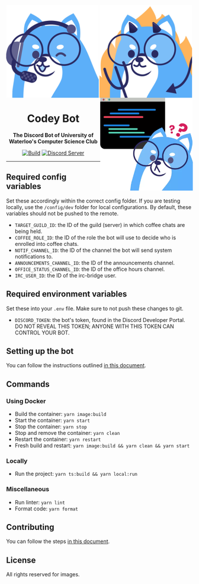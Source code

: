 <div align="center">

<img src="assets/emojis/codeyGaming.png" width="250" height="250" align="left">
<img src="assets/emojis/codeyDevil.png" width="250" height="250" align="center">
<img src="assets/emojis/codeyCoding2.png" width="250" height="250" align="right">

<br />

# Codey Bot

**The Discord Bot of University of Waterloo's Computer Science Club**

[![Build](https://github.com/uwcsc/codeybot/actions/workflows/build.yml/badge.svg?branch=master)](https://github.com/uwcsc/codeybot/actions/workflows/build.yml?query=branch%3Amaster)
[![Discord Server](https://discord.com/api/guilds/667823274201448469/widget.png)](https://discord.gg/pHfYBCg)

</div>

---

## Required config variables

Set these accordingly within the correct config folder. If you are testing locally, use the `/config/dev` folder for local configurations. By default, these variables should not be pushed to the remote.

- `TARGET_GUILD_ID`: the ID of the guild (server) in which coffee chats are being held.
- `COFFEE_ROLE_ID`: the ID of the role the bot will use to decide who is enrolled into coffee chats.
- `NOTIF_CHANNEL_ID`: the ID of the channel the bot will send system notifications to.
- `ANNOUNCEMENTS_CHANNEL_ID`: the ID of the announcements channel.
- `OFFICE_STATUS_CHANNEL_ID`: the ID of the office hours channel.
- `IRC_USER_ID`: the ID of the irc-bridge user.

## Required environment variables

Set these into your `.env` file. Make sure to not push these changes to git.

- `DISCORD_TOKEN`: the bot's token, found in the Discord Developer Portal. DO NOT REVEAL THIS TOKEN; ANYONE WITH THIS TOKEN CAN CONTROL YOUR BOT.

## Setting up the bot

You can follow the instructions outlined [in this document](docs/SETUP.md).

## Commands

### Using Docker

- Build the container: `yarn image:build`
- Start the container: `yarn start`
- Stop the container: `yarn stop`
- Stop and remove the container: `yarn clean`
- Restart the container: `yarn restart`
- Fresh build and restart: `yarn image:build && yarn clean && yarn start`

### Locally

- Run the project: `yarn ts:build && yarn local:run`

### Miscellaneous

- Run linter: `yarn lint`
- Format code: `yarn format`

## Contributing

You can follow the steps [in this document](docs/CONTRIBUTING.md).

## License

All rights reserved for images.

